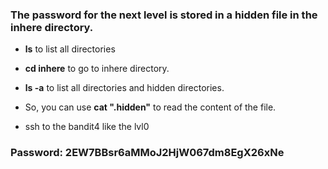 ### The password for the next level is stored in a hidden file in the inhere directory.

- **ls** to list all directories

- **cd inhere** to go to inhere directory.

- **ls -a** to list all directories and hidden directories.

- So, you can use **cat ".hidden"** to read the content of the file.

- ssh to the bandit4 like the lvl0

### Password: 2EW7BBsr6aMMoJ2HjW067dm8EgX26xNe
